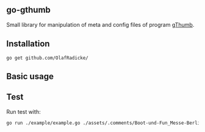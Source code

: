 go-gthumb
---------

Small library for manipulation of meta and config files of program 
[gThumb](https://wiki.gnome.org/Apps/Gthumb).

## Installation

```
go get github.com/OlafRadicke/
```

## Basic usage



## Test

Run test with:

```bash
go run ./example/example.go ./assets/.comments/Boot-und-Fun_Messe-Berlin.jpg.xml 
```